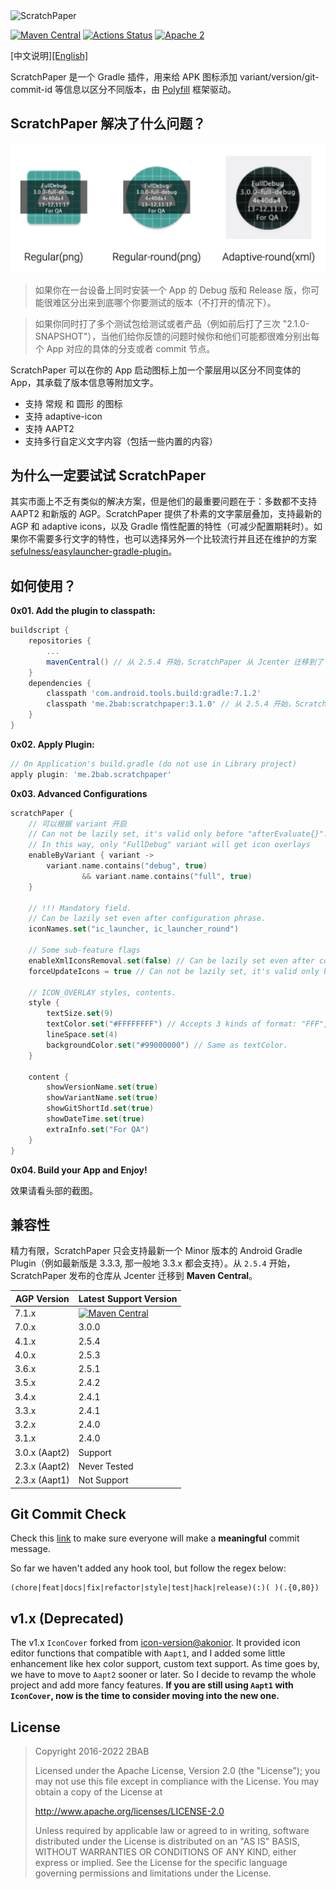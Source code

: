 <img src="./sp-banner.png" alt="ScratchPaper" width="771px">

[![Maven Central](https://maven-badges.herokuapp.com/maven-central/me.2bab/scratchpaper/badge.svg)](https://search.maven.org/artifact/me.2bab/scratchpaper) 
[![Actions Status](https://github.com/2bab/ScratchPaper/workflows/CI/badge.svg)](https://github.com/2bab/ScratchPaper/actions) 
[![Apache 2](https://img.shields.io/badge/License-Apache%202-brightgreen.svg)](https://www.apache.org/licenses/LICENSE-2.0)

[中文说明][[English]](./README.md)

ScratchPaper 是一个 Gradle 插件，用来给 APK 图标添加 variant/version/git-commit-id 等信息以区分不同版本，由 [Polyfill](https://github.com/2BAB/Polyfill) 框架驱动。

## ScratchPaper 解决了什么问题？

![](./images/launcher_icons.png)

> 如果你在一台设备上同时安装一个 App 的 Debug 版和 Release 版，你可能很难区分出来到底哪个你要测试的版本（不打开的情况下）。

> 如果你同时打了多个测试包给测试或者产品（例如前后打了三次 "2.1.0-SNAPSHOT"），当他们给你反馈的问题时候你和他们可能都很难分别出每个 App 对应的具体的分支或者 commit 节点。

ScratchPaper 可以在你的 App 启动图标上加一个蒙层用以区分不同变体的 App，其承载了版本信息等附加文字。

- 支持 常规 和 圆形 的图标
- 支持 adaptive-icon
- 支持 AAPT2
- 支持多行自定义文字内容（包括一些内置的内容）

## 为什么一定要试试 ScratchPaper

其实市面上不乏有类似的解决方案，但是他们的最重要问题在于：多数都不支持 AAPT2 和新版的 AGP。ScratchPaper 提供了朴素的文字蒙层叠加，支持最新的 AGP 和 adaptive icons，以及 Gradle 惰性配置的特性（可减少配置期耗时）。如果你不需要多行文字的特性，也可以选择另外一个比较流行并且还在维护的方案 [sefulness/easylauncher-gradle-plugin](https://github.com/usefulness/easylauncher-gradle-plugin)。

## 如何使用？

**0x01. Add the plugin to classpath:**

``` gradle
buildscript {
    repositories {
        ...
        mavenCentral() // 从 2.5.4 开始，ScratchPaper 从 Jcenter 迁移到了 Maven Central
    }
    dependencies {
        classpath 'com.android.tools.build:gradle:7.1.2'
        classpath 'me.2bab:scratchpaper:3.1.0' // 从 2.5.4 开始，ScratchPaper 的 artifactId 从 scratch-paper 改为 scratchpaper
    }
}
```

**0x02. Apply Plugin:**

``` gradle
// On Application's build.gradle (do not use in Library project)
apply plugin: 'me.2bab.scratchpaper'
```

**0x03. Advanced Configurations**

``` kotlin
scratchPaper {
    // 可以根据 variant 开启
    // Can not be lazily set, it's valid only before "afterEvaluate{}".
    // In this way, only "FullDebug" variant will get icon overlays
    enableByVariant { variant ->
        variant.name.contains("debug", true)
                && variant.name.contains("full", true)
    }

    // !!! Mandatory field.
    // Can be lazily set even after configuration phrase.
    iconNames.set("ic_launcher, ic_launcher_round")

    // Some sub-feature flags
    enableXmlIconsRemoval.set(false) // Can be lazily set even after configuration phrase.
    forceUpdateIcons = true // Can not be lazily set, it's valid only before "afterEvaluate{}".

    // ICON_OVERLAY styles, contents.
    style {
        textSize.set(9)
        textColor.set("#FFFFFFFF") // Accepts 3 kinds of format: "FFF", "FFFFFF", "FFFFFFFF".
        lineSpace.set(4)
        backgroundColor.set("#99000000") // Same as textColor.
    }

    content {
        showVersionName.set(true)
        showVariantName.set(true)
        showGitShortId.set(true)
        showDateTime.set(true)
        extraInfo.set("For QA")
    }
}
```

**0x04. Build your App and Enjoy!**

效果请看头部的截图。

## 兼容性

精力有限，ScratchPaper 只会支持最新一个 Minor 版本的 Android Gradle Plugin（例如最新版是 3.3.3, 那一般地 3.3.x 都会支持）。从 `2.5.4` 开始，ScratchPaper 发布的仓库从 Jcenter 迁移到 **Maven Central**。

AGP Version|Latest Support Version
-----------|-----------------
7.1.x | [![Maven Central](https://maven-badges.herokuapp.com/maven-central/me.2bab/scratchpaper/badge.svg)](https://search.maven.org/artifact/me.2bab/scratchpaper)
7.0.x | 3.0.0
4.1.x | 2.5.4
4.0.x | 2.5.3
3.6.x | 2.5.1
3.5.x | 2.4.2
3.4.x | 2.4.1
3.3.x | 2.4.1
3.2.x | 2.4.0
3.1.x | 2.4.0
3.0.x (Aapt2) | Support
2.3.x (Aapt2) | Never Tested
2.3.x (Aapt1) | Not Support

## Git Commit Check

Check this [link](https://medium.com/walmartlabs/check-out-these-5-git-tips-before-your-next-commit-c1c7a5ae34d1) to make sure everyone will make a **meaningful** commit message.

So far we haven't added any hook tool, but follow the regex below:

```
(chore|feat|docs|fix|refactor|style|test|hack|release)(:)( )(.{0,80})
```


## v1.x (Deprecated)

The v1.x `IconCover` forked from [icon-version@akonior](https://github.com/akonior/icon-version). It provided icon editor functions that compatible with `Aapt1`, and I added some little enhancement like hex color support, custom text support. As time goes by, we have to move to `Aapt2` sooner or later. So I decide to revamp the whole project and add more fancy features. **If you are still using `Aapt1` with `IconCover`, now is the time to consider moving into the new one.**

## License

>
> Copyright 2016-2022 2BAB
>
>Licensed under the Apache License, Version 2.0 (the "License");
you may not use this file except in compliance with the License.
You may obtain a copy of the License at
>
>   http://www.apache.org/licenses/LICENSE-2.0
>
> Unless required by applicable law or agreed to in writing, software
distributed under the License is distributed on an "AS IS" BASIS,
WITHOUT WARRANTIES OR CONDITIONS OF ANY KIND, either express or implied.
See the License for the specific language governing permissions and
limitations under the License.

